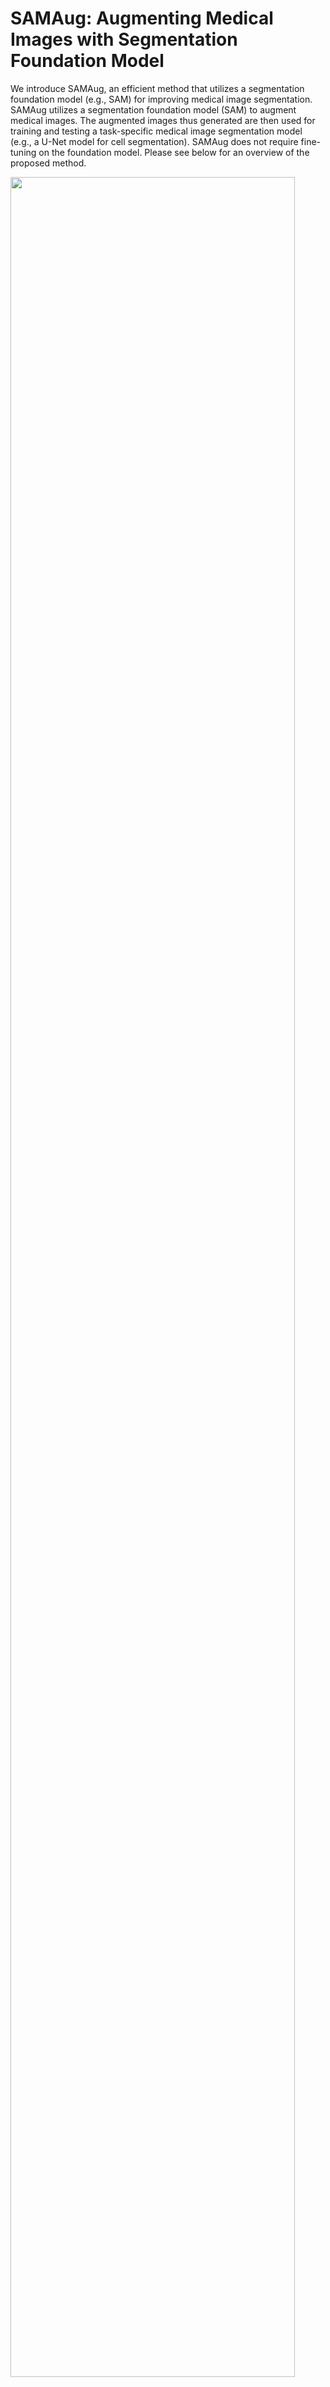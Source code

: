 # SAMAug: Augmenting Medical Images with Segmentation Foundation Model

We introduce SAMAug, an efficient method that utilizes a segmentation foundation model (e.g., SAM) for improving medical image segmentation. SAMAug utilizes a segmentation foundation model (SAM) to augment medical images. The augmented images thus generated are then used for training and testing a task-specific medical image segmentation model (e.g., a U-Net model for cell segmentation). SAMAug does not require fine-tuning on the foundation model. Please see below for an overview of the proposed method.


<img src="https://github.com/yizhezhang2000/SAMAug/blob/main/SAMAug_overview.png" width="95%" height="95%" />

Examples of the SAM-augmented images:

<img src="https://github.com/yizhezhang2000/SAMAug/blob/main/examples.png" width="95%" height="95%" />

More technical details can be found in this technical report: 

Yizhe Zhang, Tao Zhou, Peixian Liang, Danny Z. Chen, Input Augmentation with SAM: Boosting Medical Image Segmentation with Segmentation Foundation Model, arXiv preprint arXiv:2304.11332. Link: https://arxiv.org/abs/2304.11332

Below we highlight some experimental results.

## Experiments and Results

### Polyp Segmentation in Endoscopic Images:
(https://github.com/DengPingFan/PraNet)

CVC-ClinicDB:
Model | SAMAug | meanDic | meanIoU |
--- | :---: | :---: | :---: |
PraNet[1] | &#10007; | 85.8 | 80.0 | 
PraNet[1] | &#10003; | 89.1 | 83.9 | 

CVC-300:
Model | SAMAug | meanDic | meanIoU |
--- | :---: | :---: | :---: |
PraNet[1] | &#10007; | 87.7 | 80.2 | 
PraNet[1] | &#10003; | 87.9 | 80.6 | 

CVC-ColonDB:
Model | SAMAug | meanDic | meanIoU |
--- | :---: | :---: | :---: |
PraNet[1] | &#10007; | 67.3 | 59.8 | 
PraNet[1] | &#10003; | 70.6 | 63.2 | 

ETIS-LaribPolypDB:
Model | SAMAug | meanDic | meanIoU |
--- | :---: | :---: | :---: |
PraNet[1] | &#10007; | 57.6 | 50.8 | 
PraNet[1] | &#10003; | 64.0 | 57.2 | 

Kvasir:
Model | SAMAug | meanDic | meanIoU |
--- | :---: | :---: | :---: |
PraNet[1] | &#10007; | 85.4 | 78.8 | 
PraNet[1] | &#10003; | 89.7 | 83.7 | 

### Cell Segmentation in Histology Images:
MoNuSeg (https://monuseg.grand-challenge.org/):
Model | SAMAug | AJI | Pixel F-score |
--- | :---: | :---: | :---: |
U-Net[2] | &#10007; | 58.36 | 75.70 | 
U-Net[2] | &#10003; | 64.30 | 82.56 | 
P-Net[3] | &#10007; | 59.46 | 77.09 | 
P-Net[3] | &#10003; | 63.98 | 82.56 | 
Attention Net[4] | &#10007; | 58.76 | 75.43 | 
Attention Net[4] | &#10003; | 63.15 | 81.49 | 

[1] Fan, Deng-Ping, et al. "Pranet: Parallel reverse attention network for polyp segmentation." MICCAI, 2020.

[2] Ronneberger, Olaf, Philipp Fischer, and Thomas Brox. "U-net: Convolutional networks for biomedical image segmentation." Medical Image Computing and Computer-Assisted Intervention–MICCAI 2015: MICCAI, 2015.

[3] Wang, Guotai, et al. "DeepIGeoS: a deep interactive geodesic framework for medical image segmentation." IEEE-TPAMI, 2018.

[4] Oktay, Ozan, et al. "Attention U-Net: Learning Where to Look for the Pancreas." Medical Imaging with Deep Learning, 2018.

## Pre-computed SAM-Augmented Images

The SAM-augmented images used in the polyp segmentation (CVC-ClinicDB, CVC-300, CVC-ColonDB, ETIS-LaribPolypDB, and Kvasir datasets) can be obtained at the link below.

https://drive.google.com/drive/folders/1q6Ics1OuKVv0c1xGddUrQTx5QZhvB2iS?usp=share_link

In the near future, we will release more SAM-augmented images for more datasets. 

You can also refer the script in [SAMAug.py](https://github.com/yizhezhang2000/SAMAug/blob/main/SAMAug.py) for generating SAM-augmented images for your own medical image data.

##
Questions and comments are welcome! We believe there is room for further improvement. Please consider letting us know whether SAMAug works in your datasets and experiments. 




